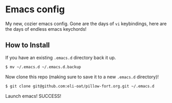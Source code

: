 # Emacs config
My new, cozier emacs config. Gone are the days of `vi` keybindings, here are the days of endless emacs keychords! 

## How to Install

If you have an existing `.emacs.d` directory back it up. 

```bash
$ mv ~/.emacs.d ~/.emacs.d.backup
```

Now clone this repo (making sure to save it to a new `.emacs.d` directory)! 

```bash
$ git clone git@github.com:eli-oat/pillow-fort.org.git ~/.emacs.d
```

Launch emacs! SUCCESS!
